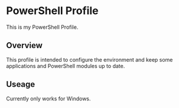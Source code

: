 # PowerShell Profile

This is my PowerShell Profile.

## Overview

This profile is intended to configure the environment and keep some applications and PowerShell modules up to date.

## Useage

Currently only works for Windows.
